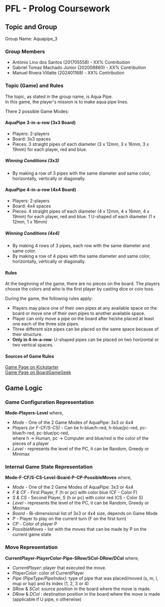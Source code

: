 # PFL - Prolog Coursework

## Topic and Group

Group Name: Aquapipe_3

### Group Members

- António Lino dos Santos (201705558) - XX% Contribution
- Gabriel Tomaz Machado Júnior (202008860) - XX% Contribution
- Manuel Rivera Villatte (202401168) - XX% Contribution

### Topic (Game) and Rules

The topic, as stated in the group name, is Aqua Pipe.\
In this game, the player's mission is to make aqua pipe lines.

There 2 possible Game Modes:

#### AquaPipe 3-in-a-row (3x3 Board)

- Players: 2-players
- Board: 3x3 spaces
- Pieces: 3 straight pipes of each diameter (3 x 12mm, 3 x 16mm, 3 x 19mm) for each player, red and blue.

##### Winning Conditions (3x3)

- By making a row of 3 pipes with the same diameter and same color, horizontally, vertically or diagonally.

#### AquaPipe 4-in-a-row (4x4 Board)

- Players: 2-players
- Board: 4x4 spaces
- Pieces: 4 straight pipes of each diameter (4 x 12mm, 4 x 16mm, 4 x 19mm) for each player, red and blue.
          1 U-shaped of each diameter (1 x 12mm, 1 x 16mm)

##### Winning Conditions (4x4)

- By making 4 rows of 3 pipes, each row with the same diameter and same color.
- By making a row of 4 pipes with the same diameter and same color, horizontally, vertically or diagonally.

#### Rules

At the beginning of the game, there are no pieces on the board.
The players choose the colors and who is the first player by casting dice or coin toss.

During the game, the following rules apply:

- Players may place one of their own pipes at any available space on the board or move one of their own pipes to another available space.
- Player can only move a pipe on the board after he/she placed at least one each of the three size pipes.
- Three different size pipes can be placed on the same space because of their structure.
- **Only in 4-in-a-row**: U-shaped pipes can be placed on two horizontal or two vertical spaces.

#### Sources of Game Rules

[Game Page on Kickstarter](https://www.kickstarter.com/projects/logygames/aqua-pipe)\
[Game Page on BoardGameGeek](https://boardgamegeek.com/boardgame/414235/aqua-pipe)

## Game Logic

### Game Configuration Representation

**Mode-Players-Level** where,

- *Mode* - One of the 2 Game Modes of AquaPipe: 3x3 or 4x4
- *Players (or F-CF/S-CS)* - Can be h-blue/h-red, h-blue/pc-red, pc-blue/h-red, pc-blue/pc-red, \
where h -> Human, pc -> Computer and blue/red is the color of the pieces of a player
- *Level* - represents the level of the PC, it can be Random, Greedy or Minimax

### Internal Game State Representation

**Mode-F-CF/S-CS-Level-Board-P-CP-PossibleMoves** where,

- *Mode* - One of the 2 Game Modes of AquaPipe: 3x3 or 4x4
- *F & CF*  - First Player, F (h or pc) with color blue (CF - Color F)
- *S & CS* - Second Player, S (h or pc) with color red (CS - Color S)
- *Level* - represents the level of the PC, it can be Random, Greedy or Minimax
- *Board* - Bi-dimensional list of 3x3 or 4x4 size, depends on Game Mode
- *P* - Player to play on the current turn (F on the first turn)
- *CP* - Color of player P
- *PossibleMoves* - list with the moves that can be made by P on the current game state

### Move Representation

**CurrentPlayer-PlayerColor-Pipe-SRow/SCol-DRow/DCol** where,

- *CurrentPlayer*: player that executed the move.
- *PlayerColor*: color of CurrentPlayer
- *Pipe (PipeType/PipeIndex)*: type of pipe that was placed/moved (s, m, l, mup or lup) and its index (1, 2, 3 or 4)
- *SRow* & *SCol*: source position in the board where the move is made.
- *DRow* & *DCol* : destination position in the board where the move is made (applicable if U pipe, n otherwise)
